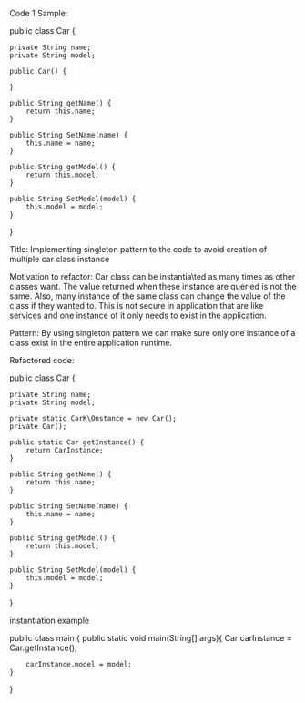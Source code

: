 
Code 1 Sample:

public class Car {

    private String name;
    private String model;

    public Car() {

    }

    public String getName() {
        return this.name;
    }

    public String SetName(name) {
        this.name = name;
    }

    public String getModel() {
        return this.model;
    }

    public String SetModel(model) {
        this.model = model;
    }
}

Title: Implementing singleton pattern to the code to avoid creation of multiple car class instance

Motivation to refactor:
Car class can be instantia\ted as many times as other classes want. The value returned when these instance are queried is not the same. Also, many instance of the same class can change the value of the class if they wanted to.
This is not secure in application that are like services and one instance of it only needs to exist in the application.

Pattern: By using singleton pattern we can make sure only one instance of a class exist in the entire application runtime.

Refactored code:

public class Car {

    private String name;
    private String model;

    private static CarK\Onstance = new Car();
    private Car();

    public static Car getInstance() {
        return CarInstance;
    }

    public String getName() {
        return this.name;
    }

    public String SetName(name) {
        this.name = name;
    }

    public String getModel() {
        return this.model;
    }

    public String SetModel(model) {
        this.model = model;
    }
}

instantiation example

public class main {
    public static void main(String[] args){
        Car carInstance = Car.getInstance();

        carInstance.model = model;
    }
}